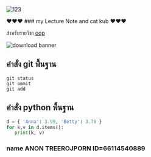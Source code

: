![123](https://github.com/Yoshiii12/Yoshiii12.github.io/assets/159877903/f7c64f69-c0b9-4749-9928-3862d553421e)


❤❤❤ ### my Lecture Note and cat kub ❤❤❤

สำหรับรายวิชา [oop](https://Yoshiii12.github.io)


![download banner](https://github.com/Yoshiii12/Yoshiii12.github.io/assets/159877903/b2296c63-a482-4104-b2da-d8ac90ccc4ff)

## คำสั่ง git พื้นฐาน

~~~
git status
git ommit
git add
~~~

## คำสั่ง python พื้นฐาน 
~~~python
d = { 'Anna': 3.99, 'Betty': 3.78 }
for k,v in d.items():
   print(k, v)
~~~
### name ANON TREEROJPORN ID=66114540889 
